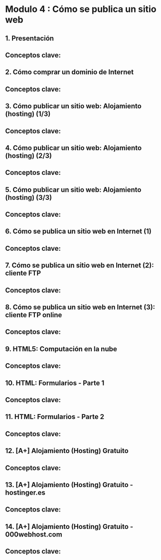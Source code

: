 # Modulo 4 : Cómo se publica un sitio web

## 1. Presentación 

Conceptos clave:
- 


## 2. Cómo comprar un dominio de Internet

Conceptos clave:
- 

## 3. Cómo publicar un sitio web: Alojamiento (hosting) (1/3)

Conceptos clave:
- 

## 4. Cómo publicar un sitio web: Alojamiento (hosting) (2/3)

Conceptos clave:
- 

## 5. Cómo publicar un sitio web: Alojamiento (hosting) (3/3)

Conceptos clave:
- 

## 6. Cómo se publica un sitio web en Internet (1)

Conceptos clave:
- 

## 7. Cómo se publica un sitio web en Internet (2): cliente FTP

Conceptos clave:
- 

## 8. Cómo se publica un sitio web en Internet (3): cliente FTP online

Conceptos clave:
- 

## 9. HTML5: Computación en la nube

Conceptos clave:
- 

## 10. HTML: Formularios - Parte 1

Conceptos clave:
- 

## 11. HTML: Formularios - Parte 2

Conceptos clave:
- 

## 12. [A+] Alojamiento (Hosting) Gratuito

Conceptos clave:
- 

## 13. [A+] Alojamiento (Hosting) Gratuito - hostinger.es

Conceptos clave:
- 

## 14. [A+] Alojamiento (Hosting) Gratuito - 000webhost.com

Conceptos clave:
- 
